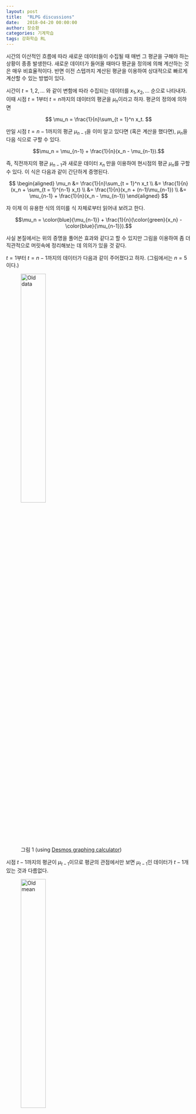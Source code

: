 ```yaml
---
layout: post
title:  "RLPG discussions"
date:   2018-04-20 00:00:00
author: 장승환
categories: 기계학습
tags: 강화학습 RL 
---
```




시간의 이산적인 흐름에 따라 새로운 데이터들이 수집될 때 매번 그 평균을 구해야 하는 상황이 종종 발생한다.
새로운 데이터가 들어올 때마다 평균을 정의에 의해 계산하는 것은 매우 비효율적이다.
반면 이전 스텝까지 계산된 평균을 이용하여 상대적으로 빠르게 계산할 수 있는 방법이 있다.

시간이 $t=1, 2, \ldots$ 와 같이 변함에 따라 수집되는 데이터를 $x_1 ,x_2, \ldots$ 순으로 나타내자.
이때 시점 $t= 1$부터 $t = n$까지의 데이터의 평균을 $\mu_n$이라고 하자.
평균의 정의에 의하면

$$
\mu_n = \frac{1}{n}\sum_{t = 1}^n x_t.
$$ 

만일 시점 $t = n-1$까지의 평균 $\mu_{n-1}$을 이미 알고 있다면 (혹은 계산을 했다면), $\mu_n$을 다음 식으로 구할 수 있다.

$$\mu_n = \mu_{n-1} + \frac{1}{n}(x_n - \mu_{n-1}).$$

즉, 직전까지의 평균 $\mu_{n-1}$과 새로운 데이터 $x_n$ 만을 이용하여 현시점의 평균 $\mu_n$를 구할 수 있다.
이 식은 다음과 같이 간단하게 증명된다.

$$
\begin{aligned}
\mu_n &= \frac{1}{n}\sum_{t = 1}^n x_t \\
      &= \frac{1}{n}(x_n + \sum_{t = 1}^{n-1} x_t) \\
      &= \frac{1}{n}(x_n + (n-1)\mu_{n-1}) \\
      &= \mu_{n-1} + \frac{1}{n}(x_n - \mu_{n-1})
\end{aligned}
$$

자 이제 이 유용한 식의 의미를 식 자체로부터 읽어내 보려고 한다.

$$\mu_n = \color{blue}{\mu_{n-1}} + \frac{1}{n}(\color{green}{x_n} - \color{blue}{\mu_{n-1}}).$$

사실 본질에서는 위의 증명을 풀어쓴 효과와 같다고 할 수 있지만 그림을 이용하여 좀 더 직관적으로 머릿속에 정리해보는 데 의의가 있을 것 같다.

$t = 1$부터 $t = n-1$까지의 데이터가 다음과 같이 주어졌다고 하자. (그림에서는 $n = 5$이다.)

<figure>
<img src="/assets/pics/incremental/h1.png" alt="Old data" style="width: 40%; height: 40%">
<figcaption>그림 1 (using <a href="https://www.desmos.com/calculator/2kmx0enkkz">Desmos graphing calculator</a>)
</figcaption>
</figure>

시점 $t-1$까지의 평균이 $\mu_{t-1}$이므로 평균의 관점에서만 보면 $\mu_{t-1}$인 데이터가 $t-1$개 있는 것과 다름없다.

<figure>
<img src="/assets/pics/incremental/h2.png" alt="Old mean" style="width: 40%; height: 40%">
<figcaption>그림 2
</figcaption>
</figure>

이제 $n$번째 (새로운) 데이터 $x_n$이 주어진다.

먼저, 새롭게 수집된 데이터 $x_n$이 이전 평균 $\mu_{n-1}$과 같은 경우를 생각해보자.

<figure>
<img src="/assets/pics/incremental/h3.png" alt="New data" style="width: 40%; height: 40%">
<figcaption>그림 3
</figcaption>
</figure>

평균 $\mu_n$은 얼마인가? 그렇다. 바로 

$$\mu_n = \mu_{n-1}.$$

기존의 평균과 같은 데이터가 수집되면 평균은 그대로 유지됨을 쉽게 알 수 있다.

이번엔 평균보다 큰 데이터가 새로 수집된 상황을 생각해보자.

<figure>
<img src="/assets/pics/incremental/h4.png" alt="New mean" style="width: 40%; height: 40%">
<figcaption>그림 4
</figcaption>
</figure>

이제 $\mu_n$은 더 이상 $\mu_{n-1}$과 같지 않고 어떤 양을 조금 더해주어야만 할 것 같다.
즉, 기존의 평균과 차이나는 만큼을 반영하여 업데이트 시켜주어야 한다.
어떻게 하면 이 작업을 손쉽게 할 수 있을까?

<figure>
<img src="/assets/pics/incremental/h5.png" alt="New big data" style="width: 40%; height: 40%">
<figcaption>그림 5
</figcaption>
</figure>

잠시 생각을 해보자..

아마 어렵지 않게 다음과 같은 생각을 하게되지 않을까? 

<figure>
<img src="/assets/pics/incremental/h6.png" alt="Split the difference" style="width: 40%; height: 40%">
<figcaption>그림 6
</figcaption>
</figure>

그림 6과 같이 새 데이터 $x_n$에서 기존의 평균 $\mu_{n-1}$을 초과하는 양 $x_n - \mu_{n-1}$을 $n$개로 쪼갠다.
그리고 이렇게 생긴 크기 $\frac{1}{n}(x_n - \mu_{n-1})$인 $n$ 조각을 각 시점의 데이터에 분배한다. (그림 7, 8, 9)

<figure>
<img src="/assets/pics/incremental/h7.png" alt="Distribute" style="width: 40%; height: 40%">
<figcaption>그림 7
</figcaption>
</figure>

<figure>
<img src="/assets/pics/incremental/h8.png" alt="New mean" style="width: 40%; height: 40%">
<figcaption>그림 8
</figcaption>
</figure>

<figure>
<img src="/assets/pics/incremental/h9.png" alt="New mean" style="width: 40%; height: 40%">
<figcaption>그림 9
</figcaption>
</figure>

이제 현 시점의 평균이

$$\mu_n = \color{blue}{\mu_{n-1}} + \frac{1}{n}(\color{green}{x_n} - \color{blue}{\mu_{n-1}})$$

을 만족함을 쉽게 알 수 있다.

마지막으로, 새로운 데이터 $x_n$이 $\mu_{n-1}$보다 작은 경우는 어떻게 해야 할까?
새 데이터와 이전 평균의 차 $x_n - \mu_{n-1}$이 음수가 된다.
이 경우를 직접 확인해보는 것이 이제까지의 내용을 정리해보는 매우 좋은 방법인 듯 하다.
자세한 내용은 여러분들께 맡긴다.


#### Constant step-size parameter

강화학습 알고리즘을 디자인할 때 많은 경우 시작 시점부터 현시점까지의 스텝 수 $n$을 항상 기록해가면서 평균을 계산해나가기에 불편한 면이 있고 
(특히 상당히 큰 $n$을 다뤄야 하는 경우), 이런 경우 오래된 과거 시점의 데이터들에 대한 세밀한 정보를 어느 정도 잊어버리고 현재 가지고
있는 대푯값(예를 들어 평균)을 새롭게 수집된 데이터와 비교하여 
그 차이에 대한 정보를 빠르게 업데이트해주는 것이 필요하다.
따라서 실제 평균을 정확히 구해서 유지해나가기보다는 평균을 구하는 식

$$\mu_n = \color{blue}{\mu_{n-1}} + \frac{1}{n}(\color{green}{x_n} - \color{blue}{\mu_{n-1}})$$

을 조금 변형하여 새로운 "대푯값"을 업데이트해가는 방법을 이용하게 된다.

$$\mu_n = \mu_{n-1} + \color{red}{\alpha}(x_n - \mu_{n-1}).$$

여기서 $\alpha$는 step-size parameter라고 불리는 상수로 시간 $t$에 무관하며, 수렴의 문제를 고려하여 $0<\alpha<1$인 값을 선택하게 된다. 
또한, 많은 경우 새로운 데이터 $x_n$을 그대로 이용하지 않고 상황에 따라 적절히 변형한 $\tilde{x}_n$을 이용하여 업데이트하게 된다.

$$\mu_n = \mu_{n-1} + \alpha(\tilde{x}_n - \mu_{n-1}).$$

변수 $\mu, \tilde{x}$를 이용한 pseudocode에서는 보통 다음과 같은 형태로 표시된다.

$$\mu \leftarrow \mu + \alpha(\tilde{x} - \mu).$$


#### 참고자료

[1] R. Sutton, A. Barto, *Reinforcement leaning: an introduction*, second edition ([final draft](http://incompleteideas.net/book/the-book-2nd.html){:target="_blank"}).  
[2] D. Silver, [*RL Course, Lecture 4: Model-free Prediction*](https://youtu.be/PnHCvfgC_ZA){:target="_blank"}.     

---

*읽으시다 오류나 부정확한 내용을 발견하시면 꼭 알려주시길 부탁드립니다. 감사합니다.*  
